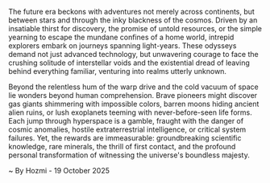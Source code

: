 
The future era beckons with adventures not merely across continents, but between stars and through the inky blackness of the cosmos. Driven by an insatiable thirst for discovery, the promise of untold resources, or the simple yearning to escape the mundane confines of a home world, intrepid explorers embark on journeys spanning light-years. These odysseys demand not just advanced technology, but unwavering courage to face the crushing solitude of interstellar voids and the existential dread of leaving behind everything familiar, venturing into realms utterly unknown.

Beyond the relentless hum of the warp drive and the cold vacuum of space lie wonders beyond human comprehension. Brave pioneers might discover gas giants shimmering with impossible colors, barren moons hiding ancient alien ruins, or lush exoplanets teeming with never-before-seen life forms. Each jump through hyperspace is a gamble, fraught with the danger of cosmic anomalies, hostile extraterrestrial intelligence, or critical system failures. Yet, the rewards are immeasurable: groundbreaking scientific knowledge, rare minerals, the thrill of first contact, and the profound personal transformation of witnessing the universe's boundless majesty.

~ By Hozmi - 19 October 2025

